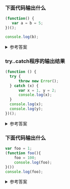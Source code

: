 ### 下面代码输出什么

```js
(function() {
   var a = b = 5;
})();

console.log(b);
```

<details>
  <summary>参考答案</summary>

  ```js
  5
  ```

</details>

### try..catch程序的输出结果

```js
(function () {
  try {
      throw new Error();
  } catch (x) {
      var x = 1, y = 2;
      console.log(x);
  }
  console.log(x);
  console.log(y);
})();
```
<details>
  <summary>参考答案</summary>

  ```js
  //输出结果
  1
  undefined
  2

  //分析
  (function () {
    var x,y;  // 外部变量提升
    try {
        throw new Error();
    } catch (x/* 内部的x */) {
        x = 1; //内部的x，和上面声明的x不是一回事！！
        y = 2; //内部没有声明，作用域链向上找，外面的y
        console.log(x); //当然是1
    }
    console.log(x);  //只声明，未赋值，undefined
    console.log(y);  //就是2了
  })();
  ```

</details>

### 下面代码输出什么

```js
var foo = 1;
(function foo(){
    foo = 100;
    console.log(foo);
}())
console.log(foo);
```

<details>
  <summary>参考答案</summary>

  ```js
  var foo = 1; // 在外部作用域声明foo=1

  // IIFE是典型的函数表达式
  (function foo(){ // 函数名foo，引用函数自身，绑定在函数内部，不污染外部作用域
      foo = 100; // 这里修改了foo，但规范规定不能修改，但不会报错
      console.log(foo); // 还是引用函数自身
  }())

  console.log(foo); // 外部作用域一直是1

  ```

 References:https://juejin.im/post/5cb75f56f265da03b11f2fe7

 </details> 

